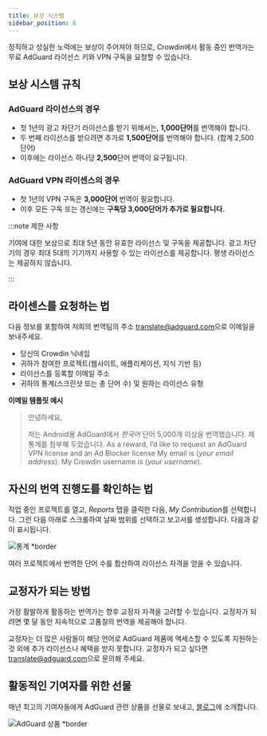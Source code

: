 ```yaml
---
title: 보상 시스템
sidebar_position: 6
---
```


정직하고 성실한 노력에는 보상이 주어져야 하므로, Crowdin에서 활동 중인 번역가는 무료 AdGuard 라이선스 키와 VPN 구독을 요청할 수 있습니다.

## 보상 시스템 규칙

### AdGuard 라이선스의 경우

- 첫 1년의 광고 차단기 라이선스를 받기 위해서는, **1,000단어**를 번역해야 합니다.
- 두 번째 라이선스를 받으려면 추가로 **1,500단어**를 번역해야 합니다. (합계 2,500단어)
- 이후에는 라이선스 하나당 **2,500**단어 번역이 요구됩니다.

### AdGuard VPN 라이센스의 경우

- 첫 1년의 VPN 구독은 **3,000단어** 번역이 필요합니다.
- 이후 모든 구독 또는 갱신에는 **구독당 3,000단어가 추가로 필요합니다.**

:::note 제한 사항

기여에 대한 보상으로 최대 5년 동안 유효한 라이선스 및 구독을 제공합니다. 광고 차단기의 경우 최대 5대의 기기까지 사용할 수 있는 라이선스를 제공합니다. 평생 라이선스는 제공하지 않습니다.

:::

## 라이센스를 요청하는 법

다음 정보를 포함하여 저희의 번역팀의 주소 [translate@adguard.com](mailto:translate@adguard.com)으로 이메일을 보내주세요.

- 당신의 Crowdin 닉네임
- 귀하가 참여한 프로젝트(웹사이트, 애플리케이션, 지식 기반 등)
- 라이선스를 등록할 이메일 주소
- 귀하의 통계(스크린샷 또는 총 단어 수) 및 원하는 라이선스 유형

**이메일 템플릿 예시**

> 안녕하세요,
> 
> 저는 Android용 AdGuard에서 *한국어* 단어 5,000개 이상을 번역했습니다. 제 통계를 첨부해 두었습니다. As a reward, I’d like to request an AdGuard VPN license and an Ad Blocker license My email is (*your email address*). My Crowdin username is (*your username*).

## 자신의 번역 진행도를 확인하는 법

작업 중인 프로젝트를 열고, *Reports* 탭을 클릭한 다음, *My Contribution*를 선택합니다. 그런 다음 아래로 스크롤하여 날짜 범위를 선택하고 보고서를 생성합니다. 다음과 같이 표시됩니다.

![통계 *border](https://cdn.adtidy.org/content/kb/ad_blocker/miscellaneous/adguard_translations/statistics.png)

여러 프로젝트에서 번역한 단어 수를 합산하여 라이선스 자격을 얻을 수 있습니다.

## 교정자가 되는 방법

가장 활발하게 활동하는 번역가는 향후 교정자 자격을 고려할 수 있습니다. 교정자가 되려면 몇 달 동안 지속적으로 고품질의 번역을 제공해야 합니다.

교정자는 더 많은 사람들이 해당 언어로 AdGuard 제품에 액세스할 수 있도록 지원하는 것 외에 추가 라이선스나 혜택을 받지 못합니다. 교정자가 되고 싶다면 [translate@adguard.com](mailto:translate@adguard.com)으로 문의해 주세요.

## 활동적인 기여자를 위한 선물

매년 최고의 기여자들에게 AdGuard 관련 상품을 선물로 보내고, [블로그](https://adguard.com/en/blog/best-contributors-2023.html)에 소개합니다.

![AdGuard 상품 *border](https://cdn.adguard.com/public/Adguard/Blog/presents.png)
